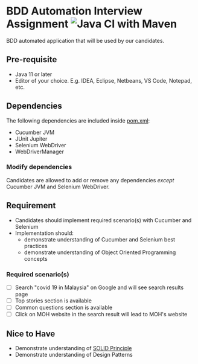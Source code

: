 # BDD Automation Interview Assignment ![Java CI with Maven](https://github.com/pos-my/java-bdd-interview/workflows/Java%20CI%20with%20Maven/badge.svg)
BDD automated application that will be used by our candidates.

## Pre-requisite
  - Java 11 or later
  - Editor of your choice. E.g. IDEA, Eclipse, Netbeans, VS Code, Notepad, etc.
  
## Dependencies
The following dependencies are included inside [pom.xml][2]:
  - Cucumber JVM
  - JUnit Jupiter
  - Selenium WebDriver
  - WebDriverManager

### Modify dependencies
Candidates are allowed to add or remove any dependencies _except_ Cucumber JVM and Selenium WebDriver.
  
## Requirement
  - Candidates should implement required scenario(s) with Cucumber and Selenium
  - Implementation should:
    - demonstrate understanding of Cucumber and Selenium best practices
    - demonstrate understanding of Object Oriented Programming concepts
  
### Required scenario(s)
  - [ ] Search "covid 19 in Malaysia" on Google and will see search results page
  - [ ] Top stories section is available
  - [ ] Common questions section is available
  - [ ] Click on MOH website in the search result will lead to MOH's website

## Nice to Have
  - Demonstrate understanding of [SOLID Principle][1]
  - Demonstrate understanding of Design Patterns
  
[1]: https://en.wikipedia.org/wiki/SOLID
[2]: ./pom.xml#L24